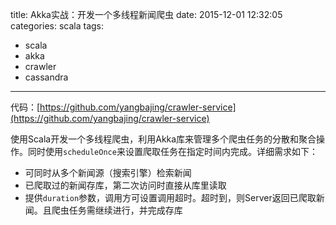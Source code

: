 title: Akka实战：开发一个多线程新闻爬虫
date: 2015-12-01 12:32:05
categories: scala
tags:
- scala
- akka
- crawler
- cassandra
---

代码：[https://github.com/yangbajing/crawler-service](https://github.com/yangbajing/crawler-service)

使用Scala开发一个多线程爬虫，利用Akka库来管理多个爬虫任务的分散和聚合操作。同时使用`scheduleOnce`来设置爬取任务在指定时间内完成。详细需求如下：

- 可同时从多个新闻源（搜索引擎）检索新闻
- 已爬取过的新闻存库，第二次访问时直接从库里读取
- 提供`duration`参数，调用方可设置调用超时。超时到，则Server返回已爬取新闻。且爬虫任务需继续进行，并完成存库


